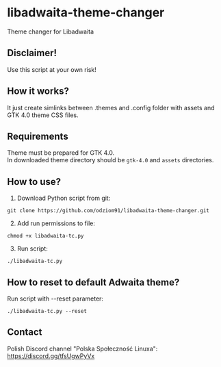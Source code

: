# libadwaita-theme-changer
Theme changer for Libadwaita

## Disclaimer!
Use this script at your own risk!
## How it works?
It just create simlinks between .themes and .config folder with assets and GTK 4.0 theme CSS files.

## Requirements
Theme must be prepared for GTK 4.0.<br/>
In downloaded theme directory should be ``gtk-4.0`` and ``assets`` directories.

## How to use?
1. Download Python script from git:
```
git clone https://github.com/odziom91/libadwaita-theme-changer.git
```
2. Add run permissions to file:
```
chmod +x libadwaita-tc.py
```
3. Run script:
```
./libadwaita-tc.py
```

## How to reset to default Adwaita theme?
Run script with --reset parameter:
```
./libadwaita-tc.py --reset
```

## Contact
Polish Discord channel "Polska Społeczność Linuxa": https://discord.gg/tfsUgwPyVx